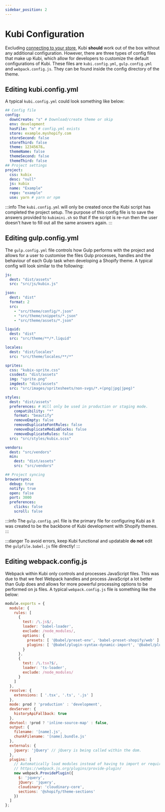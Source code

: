 ```yaml
---
sidebar_position: 2
---
```


# Kubi Configuration

Excluding [connecting to your store](https://github.com/Shopify/slate/wiki/3.-Connect-to-your-store), Kubi **should** work out of the box without any additional configuration. However, there are three types of config files that make up Kubi, which allow for developers to customize the default configurations of Kubi. These files are `kubi.config.yml`, `gulp.config.yml` and `webpack.config.js`. They can be found inside the config directory of the theme.

## Editing kubi.config.yml

A typical `kubi.config.yml` could look something like below:

```yml
## Config file
config:
  downCreate: "s" # Download/create theme or skip
  env: development
  hasFile: "n" # config.yml exists
  store: example.myshopify.com
  storeSecond: false
  storeThird: false
  theme: 12345678…
  themeName: false
  themeSecond: false
  themeThird: false
## Project settings
project:
  css: kubix
  desc: "null"
  js: kubix
  name: "Example"
  repo: "example"
  use: yarn # yarn or npm
```

:::info
The `kubi.config.yml` will only be created once the Kubi script has completed the project setup. The purpose of this config file is to save the answers provided to `kubimini.sh` so that if the script is re-run then the user doesn't have to fill out all the same answers again.
:::

## Editing gulp.config.yml

The `gulp.config.yml` file controls how Gulp performs with the project and allows for a user to customise the files Gulp processes, handles and the behaviour of each Gulp task when developing a Shopify theme. A typical config will look similar to the following:

```yml
js:
  dest: "dist/assets"
  src: "src/js/kubix.js"

json:
  dest: "dist"
  format: 2
  src:
    - "src/theme/config/*.json"
    - "src/theme/snippets/*.json"
    - "src/theme/assets/*.json"

liquid:
  dest: "dist"
  src: "src/theme/**/*.liquid"

locales:
  dest: "dist/locales"
  src: "src/theme/locales/**/*"

sprites:
  css: "kubix-sprite.css"
  cssdest: "dist/assets"
  img: "sprite.png"
  imgdest: "dist/assets"
  src: "src/images/spritesheets/non-svgs/*.+(png|jpg|jpeg)"

styles:
  dest: "dist/assets"
  preferences: # Will only be used in production or staging mode.
    compatibility: "*"
    format: "beautify"
    removeEmpty: false
    removeDuplicateFontRules: false
    removeDuplicateMediaBlocks: false
    removeDuplicateRules: false
  src: "src/styles/kubix.scss"

vendors:
  dest: "src/vendors"
  min:
    dest: "dist/assets"
    src: "src/vendors"

## Project syncing
browsersync:
  debug: true
  notify: true
  open: false
  port: 3000
  preferences:
    clicks: false
    scroll: false
```

:::info
The `gulp.config.yml` file is the primary file for configuring Kubi as it was created to be the backbone of Kubi development with Shopify themes.
:::

:::danger
To avoid errors, keep Kubi functional and updatable **do not** edit the `gulpfile.babel.js` file directly!
:::

## Editing webpack.config.js

Webpack within Kubi only controls and processes JavaScript files. This was due to that we feel Webpack handles and process JavaScript a lot better than Gulp does and allows for more powerful processing options to be performed on js files. A typical `webpack.config.js` file is something like the below:

```js
module.exports = {
  module: {
    rules: [
      {
        test: /\.js$/,
        loader: 'babel-loader',
        exclude: /node_modules/,
        options: {
          presets: [ '@babel/preset-env', 'babel-preset-shopify/web' ],
          plugins: [ '@babel/plugin-syntax-dynamic-import', '@babel/plugin-transform-runtime' ]
        }
      },
      {
        test: /\.tsx?$/,
        loader: 'ts-loader',
        exclude: /node_modules/
      }
    ]
  },
  resolve: {
    extensions: [ '.tsx', '.ts', '.js' ]
  },
  mode: prod ? 'production' : 'development',
  devServer: {
    historyApiFallback: true
  },
  devtool: !prod ? 'inline-source-map' : false,
  output: {
    filename: '[name].js',
    chunkFilename: '[name].bundle.js'
  },
  externals: {
    jquery: 'jQuery' // jQuery is being called within the dom.
  },
  plugins: [
    // Automatically load modules instead of having to import or require them everywhere.
    // https://webpack.js.org/plugins/provide-plugin/
    new webpack.ProvidePlugin({
      $: 'jquery',
      jQuery: 'jquery',
      cloudinary: 'cloudinary-core',
      sections: '@shopify/theme-sections'
    })
  ]
};
```